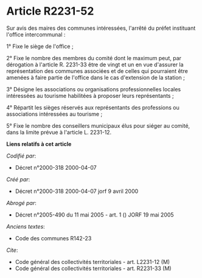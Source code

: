 # Article R2231-52

Sur avis des maires des communes intéressées, l'arrêté du préfet instituant l'office intercommunal :

1° Fixe le siège de l'office ;

2° Fixe le nombre des membres du comité dont le maximum peut, par dérogation à l'article R. 2231-33 être de vingt et un en
vue d'assurer la représentation des communes associées et de celles qui pourraient être amenées à faire partie de l'office
dans le cas d'extension de la station ;

3° Désigne les associations ou organisations professionnelles locales intéressées au tourisme habilitées à proposer leurs
représentants ;

4° Répartit les sièges réservés aux représentants des professions ou associations intéressées au tourisme ;

5° Fixe le nombre des conseillers municipaux élus pour siéger au comité, dans la limite prévue à l'article L. 2231-12.

**Liens relatifs à cet article**

_Codifié par_:

  - Décret n°2000-318 2000-04-07

_Créé par_:

  - Décret n°2000-318 2000-04-07 jorf 9 avril 2000

_Abrogé par_:

  - Décret n°2005-490 du 11 mai 2005 - art. 1 () JORF 19 mai 2005

_Anciens textes_:

  - Code des communes R142-23

_Cite_:

  - Code général des collectivités territoriales - art. L2231-12 (M)
  - Code général des collectivités territoriales - art. R2231-33 (M)
